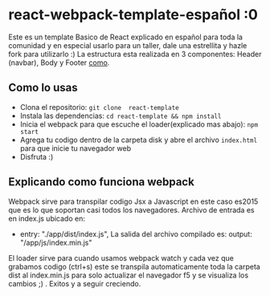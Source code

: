 # react-webpack-template-español :0
Este es un template Basico de React explicado en español para toda la comunidad y en especial usarlo para un taller,   dale una estrellita y hazle fork para utilizarlo :)
La estructura esta realizada en 3 componentes: Header (navbar), Body y Footer
 [como](https://github.com/gustavms/react-template-espanol).

## Como lo usas

  * Clona el repositorio: `git clone  react-template`
  * Instala las dependencias: `cd react-template && npm install`
  * Inicia el webpack para que escuche el loader(explicado mas abajo): `npm start`
  * Agrega tu codigo dentro de la carpeta disk y abre el archivo `index.html` para que inicie tu navegador web
  * Disfruta :)


## Explicando como funciona webpack

Webpack sirve para transpilar codigo Jsx a Javascript en este caso es2015 que es lo que soportan casi todos los navegadores.
Archivo de entrada es en index.js ubicado en: 
   * entry: "./app/dist/index.js",
 La salida del archivo compilado es:
  output:   "/app/js/index.min.js"

 El loader sirve para cuando usamos webpack watch y cada vez que grabamos codigo (ctrl+s) este se transpila automaticamente toda la carpeta dist al index.min.js para solo actualizar el navegador f5 y se visualiza los cambios ;) . Exitos y a seguir creciendo.
